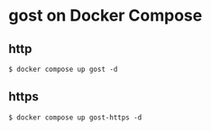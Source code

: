 # gost on Docker Compose

## http

```shell
$ docker compose up gost -d
```

## https

```shell
$ docker compose up gost-https -d
```